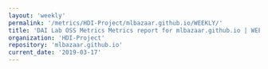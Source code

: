 ```yaml
---
layout: 'weekly'
permalink: '/metrics/HDI-Project/mlbazaar.github.io/WEEKLY/'
title: 'DAI Lab OSS Metrics Metrics report for mlbazaar.github.io | WEEKLY-REPORT-2019-03-17'
organization: 'HDI-Project'
repository: 'mlbazaar.github.io'
current_date: '2019-03-17'
---
```

